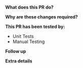 **What does this PR do?**

**Why are these changes required?**

**This PR has been tested by:**

- Unit Tests
- Manual Testing

**Follow up**

**Extra details**
